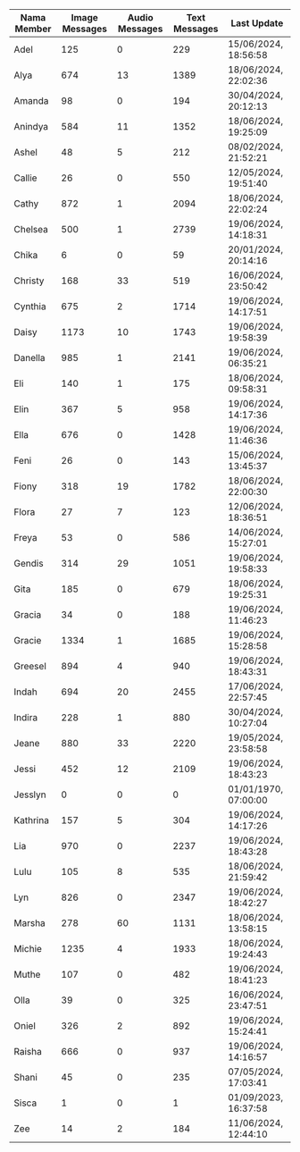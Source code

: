 | Nama Member | Image Messages | Audio Messages | Text Messages | Last Update |
| ------ | -------------- | -------------- | ------------- | ------------ |
| Adel | 125 | 0 | 229 | 15/06/2024, 18:56:58 |
| Alya | 674 | 13 | 1389 | 18/06/2024, 22:02:36 |
| Amanda | 98 | 0 | 194 | 30/04/2024, 20:12:13 |
| Anindya | 584 | 11 | 1352 | 18/06/2024, 19:25:09 |
| Ashel | 48 | 5 | 212 | 08/02/2024, 21:52:21 |
| Callie | 26 | 0 | 550 | 12/05/2024, 19:51:40 |
| Cathy | 872 | 1 | 2094 | 18/06/2024, 22:02:24 |
| Chelsea | 500 | 1 | 2739 | 19/06/2024, 14:18:31 |
| Chika | 6 | 0 | 59 | 20/01/2024, 20:14:16 |
| Christy | 168 | 33 | 519 | 16/06/2024, 23:50:42 |
| Cynthia | 675 | 2 | 1714 | 19/06/2024, 14:17:51 |
| Daisy | 1173 | 10 | 1743 | 19/06/2024, 19:58:39 |
| Danella | 985 | 1 | 2141 | 19/06/2024, 06:35:21 |
| Eli | 140 | 1 | 175 | 18/06/2024, 09:58:31 |
| Elin | 367 | 5 | 958 | 19/06/2024, 14:17:36 |
| Ella | 676 | 0 | 1428 | 19/06/2024, 11:46:36 |
| Feni | 26 | 0 | 143 | 15/06/2024, 13:45:37 |
| Fiony | 318 | 19 | 1782 | 18/06/2024, 22:00:30 |
| Flora | 27 | 7 | 123 | 12/06/2024, 18:36:51 |
| Freya | 53 | 0 | 586 | 14/06/2024, 15:27:01 |
| Gendis | 314 | 29 | 1051 | 19/06/2024, 19:58:33 |
| Gita | 185 | 0 | 679 | 18/06/2024, 19:25:31 |
| Gracia | 34 | 0 | 188 | 19/06/2024, 11:46:23 |
| Gracie | 1334 | 1 | 1685 | 19/06/2024, 15:28:58 |
| Greesel | 894 | 4 | 940 | 19/06/2024, 18:43:31 |
| Indah | 694 | 20 | 2455 | 17/06/2024, 22:57:45 |
| Indira | 228 | 1 | 880 | 30/04/2024, 10:27:04 |
| Jeane | 880 | 33 | 2220 | 19/05/2024, 23:58:58 |
| Jessi | 452 | 12 | 2109 | 19/06/2024, 18:43:23 |
| Jesslyn | 0 | 0 | 0 | 01/01/1970, 07:00:00 |
| Kathrina | 157 | 5 | 304 | 19/06/2024, 14:17:26 |
| Lia | 970 | 0 | 2237 | 19/06/2024, 18:43:28 |
| Lulu | 105 | 8 | 535 | 18/06/2024, 21:59:42 |
| Lyn | 826 | 0 | 2347 | 19/06/2024, 18:42:27 |
| Marsha | 278 | 60 | 1131 | 18/06/2024, 13:58:15 |
| Michie | 1235 | 4 | 1933 | 18/06/2024, 19:24:43 |
| Muthe | 107 | 0 | 482 | 19/06/2024, 18:41:23 |
| Olla | 39 | 0 | 325 | 16/06/2024, 23:47:51 |
| Oniel | 326 | 2 | 892 | 19/06/2024, 15:24:41 |
| Raisha | 666 | 0 | 937 | 19/06/2024, 14:16:57 |
| Shani | 45 | 0 | 235 | 07/05/2024, 17:03:41 |
| Sisca | 1 | 0 | 1 | 01/09/2023, 16:37:58 |
| Zee | 14 | 2 | 184 | 11/06/2024, 12:44:10 |
